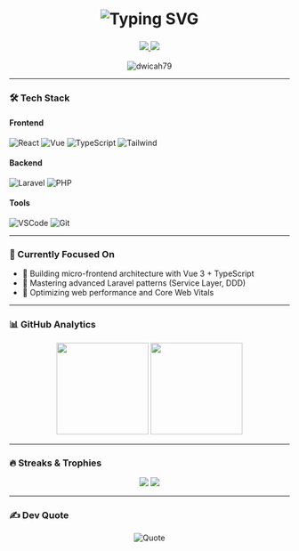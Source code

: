 <h1 align="center"> 
  <img src="https://readme-typing-svg.demolab.com?font=Fira+Code&weight=600&size=26&duration=4000&pause=1000&color=6F42C1&center=true&vCenter=true&width=460&lines=Hi+%F0%9F%91%8B%2C+I'm+Dwi+Cahyo+Nugroho;Full-Stack+Web+Developer;Laravel+%7C+React+%7C+Vue+Expert;UI%2FUX+Enthusiast" alt="Typing SVG" />
</h1>

<h3 align="center">
  <a href="https://devwithdwi.online/" target="_blank">
    <img src="https://img.shields.io/badge/🌐-Portfolio-6F42C1?style=for-the-badge&logo=vercel&logoColor=white"/>
  </a>
  <a href="mailto:dwicahyonugroho782@gmail.com">
    <img src="https://img.shields.io/badge/📧-Email-D14836?style=for-the-badge&logo=gmail&logoColor=white"/>
  </a>
</h3>

<div align="center">
  <img src="https://komarev.com/ghpvc/?username=dwicah79&label=Profile%20Views&color=6F42C1&style=flat" alt="dwicah79" /> 
</div>

---

### 🛠 Tech Stack

#### Frontend
![React](https://img.shields.io/badge/-React-61DAFB?style=flat-square&logo=react&logoColor=black)
![Vue](https://img.shields.io/badge/-Vue.js-4FC08D?style=flat-square&logo=vuedotjs&logoColor=white)
![TypeScript](https://img.shields.io/badge/-TypeScript-3178C6?style=flat-square&logo=typescript&logoColor=white)
![Tailwind](https://img.shields.io/badge/-Tailwind_CSS-06B6D4?style=flat-square&logo=tailwind-css&logoColor=white)

#### Backend
![Laravel](https://img.shields.io/badge/-Laravel-FF2D20?style=flat-square&logo=laravel&logoColor=white)
![PHP](https://img.shields.io/badge/-PHP-777BB4?style=flat-square&logo=php&logoColor=white)

#### Tools
![VSCode](https://img.shields.io/badge/-VS_Code-007ACC?style=flat-square&logo=visual-studio-code&logoColor=white)
![Git](https://img.shields.io/badge/-Git-F05032?style=flat-square&logo=git&logoColor=white)

---

### 🎯 Currently Focused On
- 🔭 Building micro-frontend architecture with Vue 3 + TypeScript
- 🌱 Mastering advanced Laravel patterns (Service Layer, DDD)
- 🚀 Optimizing web performance and Core Web Vitals

---

### 📊 GitHub Analytics

<div align="center">
  <img height="165" src="https://github-readme-stats.vercel.app/api?username=dwicah79&show_icons=true&theme=radical&hide_border=true&bg_color=0D1117&title_color=6F42C1&icon_color=6F42C1" />
  <img height="165" src="https://github-readme-stats.vercel.app/api/top-langs/?username=dwicah79&layout=compact&theme=radical&hide_border=true&bg_color=0D1117&title_color=6F42C1" />
</div>

---

### 🔥 Streaks & Trophies

<div align="center">
  <img src="https://streak-stats.demolab.com?user=dwicah79&theme=radical&hide_border=true&background=0D1117&ring=6F42C1&fire=6F42C1&currStreakNum=FFFFFF" />
  <img src="https://github-profile-trophy.vercel.app/?username=dwicah79&theme=radical&no-bg=true&no-frame=true&title=Stars,Commit,Repositories,Followers&margin-w=10&margin-h=10&row=1&column=4" />
</div>

---

### ✍️ Dev Quote
<div align="center">
  
  ![Quote](https://quotes-github-readme.vercel.app/api?type=horizontal&theme=radical)
  
</div>
